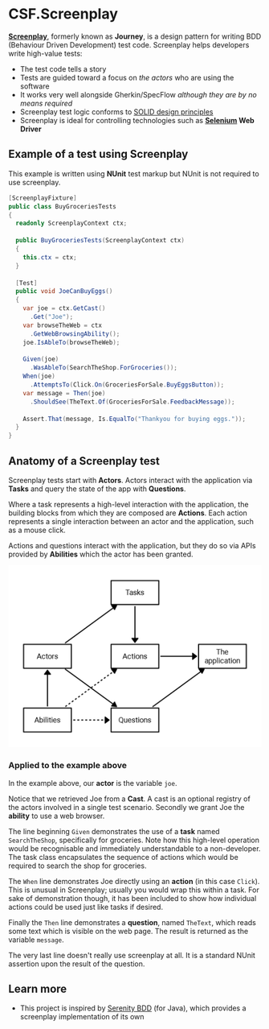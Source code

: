 # CSF.Screenplay
**[Screenplay]**, formerly known as **Journey**, is a design pattern for writing BDD (Behaviour Driven Development) test code. Screenplay helps developers write high-value tests:

* The test code tells a story
* Tests are guided toward a focus on *the actors* who are using the software
* It works very well alongside Gherkin/SpecFlow *although they are by no means required*
* Screenplay test logic conforms to [SOLID design principles]
* Screenplay is ideal for controlling technologies such as **[Selenium] Web Driver**

[Screenplay]: https://www.infoq.com/articles/Beyond-Page-Objects-Test-Automation-Serenity-Screenplay
[SOLID design principles]: https://en.wikipedia.org/wiki/SOLID_(object-oriented_design)
[Selenium]: http://www.seleniumhq.org/

## Example of a test using Screenplay
This example is written using **NUnit** test markup but NUnit is not required to use screenplay.

```csharp
[ScreenplayFixture]
public class BuyGroceriesTests
{
  readonly ScreenplayContext ctx;

  public BuyGroceriesTests(ScreenplayContext ctx)
  {
    this.ctx = ctx;
  }

  [Test]
  public void JoeCanBuyEggs()
  {
    var joe = ctx.GetCast()
      .Get("Joe");
    var browseTheWeb = ctx
      .GetWebBrowsingAbility();
    joe.IsAbleTo(browseTheWeb);

    Given(joe)
      .WasAbleTo(SearchTheShop.ForGroceries());
    When(joe)
      .AttemptsTo(Click.On(GroceriesForSale.BuyEggsButton));
    var message = Then(joe)
      .ShouldSee(TheText.Of(GroceriesForSale.FeedbackMessage));

    Assert.That(message, Is.EqualTo("Thankyou for buying eggs."));
  }
}
```

## Anatomy of a Screenplay test
Screenplay tests start with **Actors**. Actors interact with the application via **Tasks** and query the state of the app with **Questions**.

Where a task represents a high-level interaction with the application, the building blocks from which they are composed are **Actions**. Each action represents a single interaction between an actor and the application, such as a mouse click.

Actions and questions interact with the application, but they do so via APIs provided by **Abilities** which the actor has been granted.

![Diagram of Screenplay architecture](Screenplay1.jpg)

### Applied to the example above
In the example above, our **actor** is the variable `joe`.

Notice that we retrieved Joe from a **Cast**. A cast is an optional registry of the actors involved in a single test scenario. Secondly we grant Joe the **ability** to use a web browser.

The line beginning `Given` demonstrates the use of a **task** named `SearchTheShop`, specifically for groceries. Note how this high-level operation would be recognisable and immediately understandable to a non-developer. The task class encapsulates the sequence of actions which would be required to search the shop for groceries.

The `When` line demonstrates Joe directly using an **action** (in this case `Click`). This is unusual in Screenplay; usually you would wrap this within a task. For sake of demonstration though, it has been included to show how individual actions could be used just like tasks if desired.

Finally the `Then` line demonstrates a **question**, named `TheText`, which reads some text which is visible on the web page. The result is returned as the variable `message`.

The very last line doesn't really use screenplay at all. It is a standard NUnit assertion upon the result of the question.

## Learn more
* This project is inspired by [Serenity BDD] (for Java), which provides a screenplay implementation of its own

[Serenity BDD]: https://github.com/serenity-bdd
